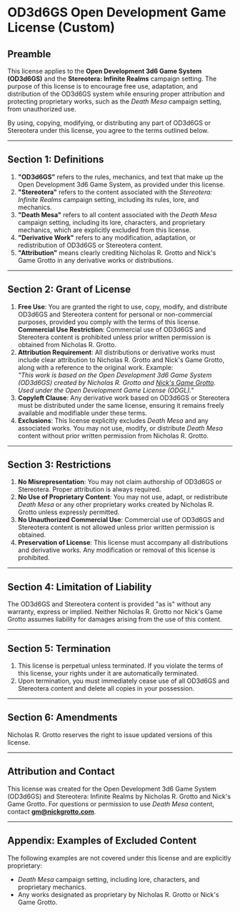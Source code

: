 # OD3d6GS Open Development Game License (Custom)

## Preamble

This license applies to the **Open Development 3d6 Game System (OD3d6GS)** and the **Stereotera: Infinite Realms** campaign setting. The purpose of this license is to encourage free use, adaptation, and distribution of the OD3d6GS system while ensuring proper attribution and protecting proprietary works, such as the *Death Mesa* campaign setting, from unauthorized use.

By using, copying, modifying, or distributing any part of OD3d6GS or Stereotera under this license, you agree to the terms outlined below.

---

## Section 1: Definitions

1. **"OD3d6GS"** refers to the rules, mechanics, and text that make up the Open Development 3d6 Game System, as provided under this license.
2. **"Stereotera"** refers to the content associated with the *Stereotera: Infinite Realms* campaign setting, including its rules, lore, and mechanics.
3. **"Death Mesa"** refers to all content associated with the *Death Mesa* campaign setting, including its lore, characters, and proprietary mechanics, which are explicitly excluded from this license.
4. **"Derivative Work"** refers to any modification, adaptation, or redistribution of OD3d6GS or Stereotera content.
5. **"Attribution"** means clearly crediting Nicholas R. Grotto and Nick's Game Grotto in any derivative works or distributions.

---

## Section 2: Grant of License

1. **Free Use**: You are granted the right to use, copy, modify, and distribute OD3d6GS and Stereotera content for personal or non-commercial purposes, provided you comply with the terms of this license.  
   **Commercial Use Restriction**: Commercial use of OD3d6GS and Stereotera content is prohibited unless prior written permission is obtained from Nicholas R. Grotto.
2. **Attribution Requirement**: All distributions or derivative works must include clear attribution to Nicholas R. Grotto and Nick's Game Grotto, along with a reference to the original work. Example:  
   *"This work is based on the Open Development 3d6 Game System (OD3d6GS) created by Nicholas R. Grotto and [Nick's Game Grotto](www.nickgrotto.com). Used under the Open Development Game License (ODGL)."*
3. **Copyleft Clause**: Any derivative work based on OD3d6GS or Stereotera must be distributed under the same license, ensuring it remains freely available and modifiable under these terms.
4. **Exclusions**: This license explicitly excludes *Death Mesa* and any associated works. You may not use, modify, or distribute *Death Mesa* content without prior written permission from Nicholas R. Grotto.

---

## Section 3: Restrictions

1. **No Misrepresentation**: You may not claim authorship of OD3d6GS or Stereotera. Proper attribution is always required.
2. **No Use of Proprietary Content**: You may not use, adapt, or redistribute *Death Mesa* or any other proprietary works created by Nicholas R. Grotto unless expressly permitted.
3. **No Unauthorized Commercial Use**: Commercial use of OD3d6GS and Stereotera content is not allowed unless prior written permission is obtained.
4. **Preservation of License**: This license must accompany all distributions and derivative works. Any modification or removal of this license is prohibited.

---

## Section 4: Limitation of Liability

The OD3d6GS and Stereotera content is provided "as is" without any warranty, express or implied. Neither Nicholas R. Grotto nor Nick's Game Grotto assumes liability for damages arising from the use of this content.

---

## Section 5: Termination

1. This license is perpetual unless terminated. If you violate the terms of this license, your rights under it are automatically terminated.
2. Upon termination, you must immediately cease use of all OD3d6GS and Stereotera content and delete all copies in your possession.

---

## Section 6: Amendments

Nicholas R. Grotto reserves the right to issue updated versions of this license.

---

## Attribution and Contact

This license was created for the Open Development 3d6 Game System (OD3d6GS) and Stereotera: Infinite Realms by Nicholas R. Grotto and Nick's Game Grotto. For questions or permission to use *Death Mesa* content, contact **<gm@nickgrotto.com>**.

---

## Appendix: Examples of Excluded Content

The following examples are not covered under this license and are explicitly proprietary:

- *Death Mesa* campaign setting, including lore, characters, and proprietary mechanics.
- Any works designated as proprietary by Nicholas R. Grotto or Nick's Game Grotto.
